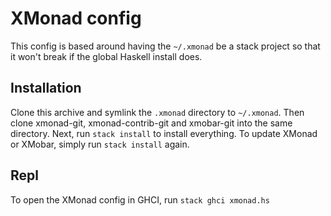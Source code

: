 # XMonad config

This config is based around having the `~/.xmonad` be a stack project so that
it won't break if the global Haskell install does.

## Installation

Clone this archive and symlink the `.xmonad` directory to `~/.xmonad`. Then clone
xmonad-git, xmonad-contrib-git and xmobar-git into the same directory. Next, run
`stack install` to install everything. To update XMonad or XMobar, simply
run `stack install` again.

## Repl

To open the XMonad config in GHCI, run `stack ghci xmonad.hs`
